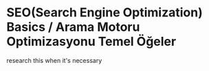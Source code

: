 # SEO(Search Engine Optimization) Basics / Arama Motoru Optimizasyonu Temel Öğeler

research this when it's necessary
